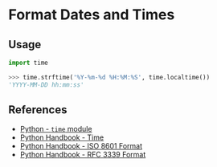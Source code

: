 # Format Dates and Times

## Usage

```python
import time

>>> time.strftime('%Y-%m-%d %H:%M:%S', time.localtime())
'YYYY-MM-DD hh:mm:ss'
```

## References

- [Python - `time` module](https://docs.python.org/3/library/time.html)
- [Python Handbook - Time](time)
- [Python Handbook - ISO 8601 Format](iso_8601_fmt)
- [Python Handbook - RFC 3339 Format](rfc_3339_fmt)
